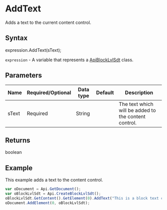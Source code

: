 # AddText

Adds a text to the current content control.

## Syntax

expression.AddText(sText);

`expression` - A variable that represents a [ApiBlockLvlSdt](../ApiBlockLvlSdt.md) class.

## Parameters

| **Name** | **Required/Optional** | **Data type** | **Default** | **Description** |
| ------------- | ------------- | ------------- | ------------- | ------------- |
| sText | Required | String |  | The text which will be added to the content control. |

## Returns

boolean

## Example

This example adds a text to the content control.

```javascript
var oDocument = Api.GetDocument();
var oBlockLvlSdt = Api.CreateBlockLvlSdt();
oBlockLvlSdt.GetContent().GetElement(0).AddText("This is a block text content control.");
oDocument.AddElement(0, oBlockLvlSdt);
```
